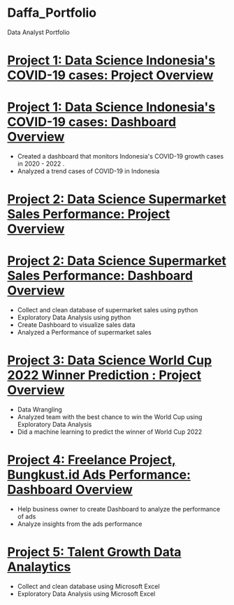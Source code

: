 # Daffa_Portfolio
Data Analyst Portfolio



# [Project 1: Data Science Indonesia's COVID-19 cases: Project Overview](https://github.com/daffakhairyal/Daffa_Portfolio/blob/main/covid-19-in-indonesia.ipynb) 
# [Project 1: Data Science Indonesia's COVID-19 cases: Dashboard Overview](https://public.tableau.com/views/covid-19_16679241723830/Dashboard1?:language=en-US&:display_count=n&:origin=viz_share_link) 
* Created a dashboard that monitors Indonesia's COVID-19 growth cases in 2020 - 2022 .
* Analyzed a trend cases of COVID-19 in Indonesia

# [Project 2: Data Science Supermarket Sales Performance: Project Overview](https://github.com/daffakhairyal/Daffa_Portfolio/blob/main/Python_Intro_Sales_Data.ipynb) 
# [Project 2: Data Science Supermarket Sales Performance: Dashboard Overview](https://datastudio.google.com/reporting/3645318f-557f-48e5-8df6-55ab46137e9d/page/m2X4C) 
* Collect and clean database of supermarket sales using python
* Exploratory Data Analysis using python
* Create Dashboard to visualize sales data
* Analyzed a Performance of supermarket sales

# [Project 3: Data Science World Cup 2022 Winner Prediction : Project Overview](https://github.com/daffakhairyal/Daffa_Portfolio/blob/3382ff903665d155e0bdde3a8c01ed2840fd7adc/world-cup-2022-winner-prediction-daffa.ipynb) 
* Data Wrangling
* Analyzed team with the best chance to win the World Cup using Exploratory Data Analysis
* Did a machine learning to predict the winner of World Cup 2022
 
# [Project 4: Freelance Project, Bungkust.id Ads Performance: Dashboard Overview](https://datastudio.google.com/reporting/78d55683-1618-4305-8f90-faa90ea85175) 
* Help business owner to create Dashboard to analyze the performance of ads
* Analyze insights from the ads performance

# [Project 5: Talent Growth Data Analaytics](https://drive.google.com/drive/folders/13OYSgsoq3IRITudETRzyIIsNPRQ8T-x8) 
* Collect and clean database using Microsoft Excel
* Exploratory Data Analysis using Microsoft Excel
